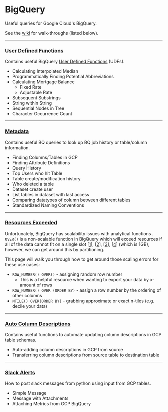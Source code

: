 # BigQuery

Useful queries for Google Cloud's BigQuery.

See the [wiki](https://github.com/ElyseAndren/BigQuery/wiki) for walk-throughs (listed below).
  
***
### [User Defined Functions](https://github.com/ElyseAndren/BigQuery/wiki/UDFs)

Contains useful BigQuery [User Defined Functions](https://cloud.google.com/bigquery/docs/reference/standard-sql/user-defined-functions) (UDFs).

* Calculating Interpolated Median
* Programmatically Finding Potential Abbreviations
* Calculating Mortgage Balance
  * Fixed Rate
  * Adjustable Rate
* Subsequent Substrings
* String within String
* Sequential Nodes in Tree
* Character Occurrence Count
  
***
### [Metadata](https://github.com/ElyseAndren/BigQuery/wiki/Metadata)

  Contains useful BQ queries to look up BQ job history or table/column information.
  
  * Finding Columns/Tables in GCP
  * Finding Attribute Definitions
  * Query History
  * Top Users who hit Table
  * Table create/modification history
  * Who deleted a table
  * Dataset create user
  * List tables in dataset with last access
  * Comparing datatypes of column between different tables
  * Standardized Naming Conventions
  
***
### [Resources Exceeded](https://github.com/ElyseAndren/BigQuery/wiki/Resources-Exceeded)

Unfortunately, BigQuery has scalability issues with analytical functions .
`OVER()` is a non-scalable function in BigQuery which will exceed resources if all of the data cannot fit on a single slot [[1](https://cloud.google.com/bigquery/docs/best-practices-performance-output#use_a_limit_clause_with_large_sorts)], [[2](https://stackoverflow.com/questions/34780543/fixing-resources-exceeded-in-bigquery-and-making-it-run-faster)], [[3](https://stackoverflow.com/questions/46005418/query-failed-error-resources-exceeded-during-query-execution-the-query-could-n)], [[4](https://github.com/ebmdatalab/openprescribing/issues/698)] (which is 1GB), however, we can get around this by partitioning.

This page will walk you through how to get around those scaling errors for these use cases:

* `ROW_NUMBER() OVER()` - assigning random row number
  * This is a helpful resource when wanting to export your data by x-amount of rows
* `ROW_NUMBER() OVER (ORDER BY)` - assign a row number by the ordering of other columns
* `NTILE() OVER(ORDER BY)` - grabbing approximate or exact n-tiles (e.g. decile your data)

***
### [Auto Column Descriptions](https://github.com/ElyseAndren/BigQuery/wiki/Column-Descriptions)

Contains useful functions to automate updating column descriptions in GCP table schemas.
  
* Auto-adding column descriptions in GCP from source
* Transferring column descriptions from source table to destination table

***
### [Slack Alerts](https://github.com/ElyseAndren/BigQuery/wiki/Slack-Alerts)

How to post slack messages from python using input from GCP tables.

* Simple Message
* Message with Attachments
* Attaching Metrics from GCP BigQuery
